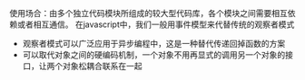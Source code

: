 使用场合：由多个独立代码模块所组成的较大型代码库，各个模块之间需要相互依赖或者相互通信。
在javascript中，我们一般用事件模型来代替传统的观察者模式

* 观察者模式可以广泛应用于异步编程中，这是一种替代传递回掉函数的方案
* 可以取代对象之间的硬编码机制，一个对象不用再显式的调用另一个对象的接口，让两个对象松耦合联系在一起